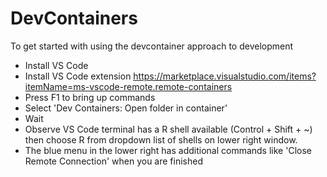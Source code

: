 # DevContainers

To get started with using the devcontainer approach to development

- Install VS Code
- Install VS Code extension
https://marketplace.visualstudio.com/items?itemName=ms-vscode-remote.remote-containers
- Press F1 to bring up commands
- Select 'Dev Containers: Open folder in container'
- Wait
- Observe VS Code terminal has a R shell available (Control + Shift + ~) then choose R from dropdown list of shells on lower right window.
- The blue menu in the lower right has additional commands like 'Close Remote Connection' when you are finished